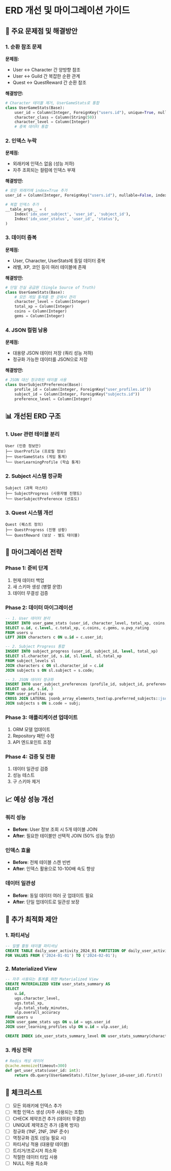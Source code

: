 # ERD 개선 및 마이그레이션 가이드

## 🔴 주요 문제점 및 해결방안

### 1. **순환 참조 문제**

**문제점:**
- User ↔ Character 간 양방향 참조
- User ↔ Guild 간 복잡한 순환 관계
- Quest ↔ QuestReward 간 순환 참조

**해결방안:**
```python
# Character 테이블 제거, UserGameStats로 통합
class UserGameStats(Base):
    user_id = Column(Integer, ForeignKey("users.id"), unique=True, nullable=False, index=True)
    character_class = Column(String(50))
    character_level = Column(Integer)
    # 중복 데이터 통합
```

### 2. **인덱스 누락**

**문제점:**
- 외래키에 인덱스 없음 (성능 저하)
- 자주 조회되는 컬럼에 인덱스 부재

**해결방안:**
```python
# 모든 외래키에 index=True 추가
user_id = Column(Integer, ForeignKey("users.id"), nullable=False, index=True)

# 복합 인덱스 추가
__table_args__ = (
    Index('idx_user_subject', 'user_id', 'subject_id'),
    Index('idx_user_status', 'user_id', 'status'),
)
```

### 3. **데이터 중복**

**문제점:**
- User, Character, UserStats에 동일 데이터 중복
- 레벨, XP, 코인 등이 여러 테이블에 존재

**해결방안:**
```python
# 단일 진실 공급원 (Single Source of Truth)
class UserGameStats(Base):
    # 모든 게임 통계를 한 곳에서 관리
    character_level = Column(Integer)
    total_xp = Column(Integer)
    coins = Column(Integer)
    gems = Column(Integer)
```

### 4. **JSON 컬럼 남용**

**문제점:**
- 대용량 JSON 데이터 저장 (쿼리 성능 저하)
- 정규화 가능한 데이터를 JSON으로 저장

**해결방안:**
```python
# JSON 대신 정규화된 테이블 사용
class UserSubjectPreference(Base):
    profile_id = Column(Integer, ForeignKey("user_profiles.id"))
    subject_id = Column(Integer, ForeignKey("subjects.id"))
    preference_level = Column(Integer)
```

## 📊 개선된 ERD 구조

### 1. **User 관련 테이블 분리**
```
User (인증 정보만)
├── UserProfile (프로필 정보)
├── UserGameStats (게임 통계)
└── UserLearningProfile (학습 통계)
```

### 2. **Subject 시스템 정규화**
```
Subject (과목 마스터)
├── SubjectProgress (사용자별 진행도)
└── UserSubjectPreference (선호도)
```

### 3. **Quest 시스템 개선**
```
Quest (퀘스트 정의)
├── QuestProgress (진행 상황)
└── QuestReward (보상 - 별도 테이블)
```

## 🚀 마이그레이션 전략

### Phase 1: 준비 단계
1. 현재 데이터 백업
2. 새 스키마 생성 (병렬 운영)
3. 데이터 무결성 검증

### Phase 2: 데이터 마이그레이션
```sql
-- 1. User 데이터 분리
INSERT INTO user_game_stats (user_id, character_level, total_xp, coins, gems, pvp_rating)
SELECT u.id, c.level, c.total_xp, c.coins, c.gems, u.pvp_rating
FROM users u
LEFT JOIN characters c ON u.id = c.user_id;

-- 2. Subject Progress 통합
INSERT INTO subject_progress (user_id, subject_id, level, total_xp)
SELECT sl.character_id, s.id, sl.level, sl.total_xp
FROM subject_levels sl
JOIN characters c ON sl.character_id = c.id
JOIN subjects s ON sl.subject = s.code;

-- 3. JSON 데이터 정규화
INSERT INTO user_subject_preferences (profile_id, subject_id, preference_level)
SELECT up.id, s.id, 3
FROM user_profiles up
CROSS JOIN LATERAL jsonb_array_elements_text(up.preferred_subjects::jsonb) AS subj
JOIN subjects s ON s.code = subj;
```

### Phase 3: 애플리케이션 업데이트
1. ORM 모델 업데이트
2. Repository 패턴 수정
3. API 엔드포인트 조정

### Phase 4: 검증 및 전환
1. 데이터 일관성 검증
2. 성능 테스트
3. 구 스키마 제거

## 📈 예상 성능 개선

### 쿼리 성능
- **Before**: User 정보 조회 시 5개 테이블 JOIN
- **After**: 필요한 테이블만 선택적 JOIN (50% 성능 향상)

### 인덱스 효율
- **Before**: 전체 테이블 스캔 빈번
- **After**: 인덱스 활용으로 10-100배 속도 향상

### 데이터 일관성
- **Before**: 동일 데이터 여러 곳 업데이트 필요
- **After**: 단일 업데이트로 일관성 보장

## 🔧 추가 최적화 제안

### 1. 파티셔닝
```sql
-- 일별 활동 테이블 파티셔닝
CREATE TABLE daily_user_activity_2024_01 PARTITION OF daily_user_activity
FOR VALUES FROM ('2024-01-01') TO ('2024-02-01');
```

### 2. Materialized View
```sql
-- 자주 사용되는 통계를 위한 Materialized View
CREATE MATERIALIZED VIEW user_stats_summary AS
SELECT 
    u.id,
    ugs.character_level,
    ugs.total_xp,
    ulp.total_study_minutes,
    ulp.overall_accuracy
FROM users u
JOIN user_game_stats ugs ON u.id = ugs.user_id
JOIN user_learning_profiles ulp ON u.id = ulp.user_id;

CREATE INDEX idx_user_stats_summary_level ON user_stats_summary(character_level);
```

### 3. 캐싱 전략
```python
# Redis 캐싱 레이어
@cache.memoize(timeout=300)
def get_user_stats(user_id: int):
    return db.query(UserGameStats).filter_by(user_id=user_id).first()
```

## 📝 체크리스트

- [ ] 모든 외래키에 인덱스 추가
- [ ] 복합 인덱스 생성 (자주 사용되는 조합)
- [ ] CHECK 제약조건 추가 (데이터 무결성)
- [ ] UNIQUE 제약조건 추가 (중복 방지)
- [ ] 정규화 (1NF, 2NF, 3NF 준수)
- [ ] 역정규화 검토 (성능 필요 시)
- [ ] 파티셔닝 적용 (대용량 테이블)
- [ ] 트리거/프로시저 최소화
- [ ] 적절한 데이터 타입 사용
- [ ] NULL 허용 최소화